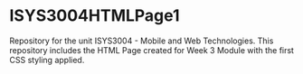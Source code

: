 # ISYS3004HTMLPage1
Repository for the unit ISYS3004 - Mobile and Web Technologies. This repository includes the HTML Page created for Week 3 Module with the first CSS styling applied. 